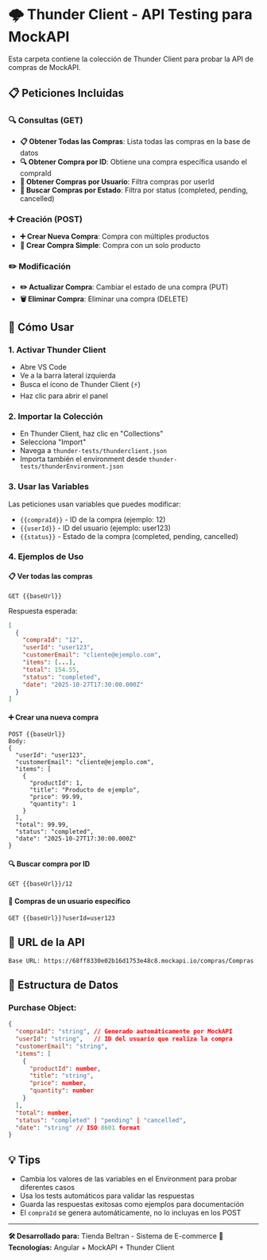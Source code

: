 # 🌩️ Thunder Client - API Testing para MockAPI

Esta carpeta contiene la colección de Thunder Client para probar la API de compras de MockAPI.

## 📋 Peticiones Incluidas

### 🔍 **Consultas (GET)**
- **📋 Obtener Todas las Compras**: Lista todas las compras en la base de datos
- **🔍 Obtener Compra por ID**: Obtiene una compra específica usando el compraId
- **👤 Obtener Compras por Usuario**: Filtra compras por userId
- **🔎 Buscar Compras por Estado**: Filtra por status (completed, pending, cancelled)

### ➕ **Creación (POST)**
- **➕ Crear Nueva Compra**: Compra con múltiples productos
- **🛒 Crear Compra Simple**: Compra con un solo producto

### ✏️ **Modificación**
- **✏️ Actualizar Compra**: Cambiar el estado de una compra (PUT)
- **🗑️ Eliminar Compra**: Eliminar una compra (DELETE)

## 🚀 Cómo Usar

### 1. **Activar Thunder Client**
- Abre VS Code
- Ve a la barra lateral izquierda
- Busca el ícono de Thunder Client (⚡)
- Haz clic para abrir el panel

### 2. **Importar la Colección**
- En Thunder Client, haz clic en "Collections"
- Selecciona "Import" 
- Navega a `thunder-tests/thunderclient.json`
- Importa también el environment desde `thunder-tests/thunderEnvironment.json`

### 3. **Usar las Variables**
Las peticiones usan variables que puedes modificar:
- `{{compraId}}` - ID de la compra (ejemplo: 12)
- `{{userId}}` - ID del usuario (ejemplo: user123)
- `{{status}}` - Estado de la compra (completed, pending, cancelled)

### 4. **Ejemplos de Uso**

#### 📋 **Ver todas las compras**
```
GET {{baseUrl}}
```
Respuesta esperada:
```json
[
  {
    "compraId": "12",
    "userId": "user123",
    "customerEmail": "cliente@ejemplo.com",
    "items": [...],
    "total": 154.55,
    "status": "completed",
    "date": "2025-10-27T17:30:00.000Z"
  }
]
```

#### ➕ **Crear una nueva compra**
```
POST {{baseUrl}}
Body:
{
  "userId": "user123",
  "customerEmail": "cliente@ejemplo.com",
  "items": [
    {
      "productId": 1,
      "title": "Producto de ejemplo",
      "price": 99.99,
      "quantity": 1
    }
  ],
  "total": 99.99,
  "status": "completed",
  "date": "2025-10-27T17:30:00.000Z"
}
```

#### 🔍 **Buscar compra por ID**
```
GET {{baseUrl}}/12
```

#### 👤 **Compras de un usuario específico**
```
GET {{baseUrl}}?userId=user123
```

## 🎯 **URL de la API**
```
Base URL: https://68ff8330e02b16d1753e48c8.mockapi.io/compras/Compras
```

## 📝 **Estructura de Datos**

### Purchase Object:
```json
{
  "compraId": "string", // Generado automáticamente por MockAPI
  "userId": "string",   // ID del usuario que realiza la compra
  "customerEmail": "string",
  "items": [
    {
      "productId": number,
      "title": "string",
      "price": number,
      "quantity": number
    }
  ],
  "total": number,
  "status": "completed" | "pending" | "cancelled",
  "date": "string" // ISO 8601 format
}
```

## 💡 **Tips**
- Cambia los valores de las variables en el Environment para probar diferentes casos
- Usa los tests automáticos para validar las respuestas
- Guarda las respuestas exitosas como ejemplos para documentación
- El `compraId` se genera automáticamente, no lo incluyas en los POST

---
**🛠️ Desarrollado para:** Tienda Beltran - Sistema de E-commerce
**🔗 Tecnologías:** Angular + MockAPI + Thunder Client